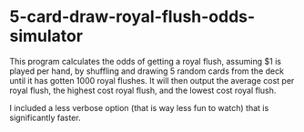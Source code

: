 # 5-card-draw-royal-flush-odds-simulator

This program calculates the odds of getting a royal flush, assuming $1 is played per hand, by shuffling and drawing 5 random cards from the deck until it has gotten 1000 royal flushes. It will then output the average cost per royal flush, the highest cost royal flush, and the lowest cost royal flush.

I included a less verbose option (that is way less fun to watch) that is significantly faster.
